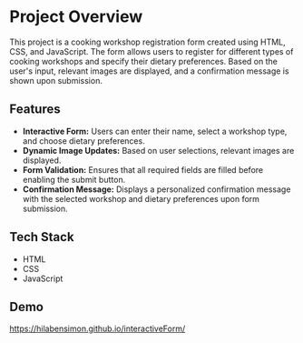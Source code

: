 
# Project Overview

This project is a cooking workshop registration form created using HTML, CSS, and JavaScript. The form allows users to register for different types of cooking workshops and specify their dietary preferences. Based on the user's input, relevant images are displayed, and a confirmation message is shown upon submission.

## Features
- **Interactive Form:** Users can enter their name, select a workshop type, and choose dietary preferences.
- **Dynamic Image Updates:** Based on user selections, relevant images are displayed.
- **Form Validation:** Ensures that all required fields are filled before enabling the submit button.
- **Confirmation Message:** Displays a personalized confirmation message with the selected workshop and dietary preferences upon form submission.


## Tech Stack

- HTML
- CSS
- JavaScript


## Demo

https://hilabensimon.github.io/interactiveForm/
